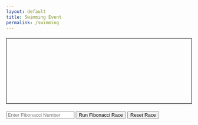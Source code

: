 ```yaml
---
layout: default
title: Swimming Event
permalink: /swimming
---
```


<!DOCTYPE html>
<html lang="en">
<head>
  <meta charset="UTF-8">
  <meta name="viewport" content="width=device-width, initial-scale=1.0">
  <style>
    canvas {
      border: 1px solid #000;
      display: block;
      margin: 20px auto;
    }
  </style>
  <title>Olympic Race Simulation</title>
</head>
<body>

<canvas id="raceCanvas" width="800" height="280"></canvas>
<input type="number" id="fibNumber" placeholder="Enter Fibonacci Number">
<button onclick="runFibonacciRace()">Run Fibonacci Race</button>
<button onclick="resetRace()">Reset Race</button>

<div id="stats"></div>

<script>
  const canvas = document.getElementById('raceCanvas');
  const ctx = canvas.getContext('2d');

  // Runner objects with different speeds
  const runners = [
    { name: 'For Loop', speed: 0, color: 'red', position: 0, lane: 1, done: false },
    { name: 'Recursion', speed: 0, color: 'blue', position: 0, lane: 2, done: false },
    { name: 'While Loop', speed: 0, color: 'green', position: 0, lane: 3, done: false },
    { name: 'Dynamic Programming', speed: 0, color: 'yellow', position: 0, lane: 4, done: false }
  ];

  // Define stats element
  const statsElement = document.getElementById('stats');

  // Background image
  const backgroundImage = new Image();
  backgroundImage.src = 'https://github.com/Code-Demons/miniproject/assets/40652645/33f16454-fa1a-4e86-ab14-fb253ee790cc';

  function drawBackground() {
    ctx.drawImage(backgroundImage, -60, 0, canvas.width + 120, canvas.height);
  }

  function drawRunner(runner) {
    ctx.fillStyle = runner.color;
    ctx.fillRect(runner.position, 35 * runner.lane + 5, 20, 20);
  }

  function updateStats() {
    let statsHTML = '<h3>Runner Stats</h3>';
    for (const runner of runners) {
      statsHTML += `<p>${runner.name} Speed: ${runner.speed}</p>`;
    }
    statsElement.innerHTML = statsHTML;
  }

  function update() {
    ctx.clearRect(0, 0, canvas.width, canvas.height);
    drawBackground();

    for (const runner of runners) {
      if (!runner.done) {
        runner.position += runner.speed / 3;
      }
      if (runner.position >= canvas.width - 20) {
        runner.done = true;
      }
      drawRunner(runner);
    }
    requestAnimationFrame(update);
    updateStats();
  }

  async function runFibonacciRace() {
    const fibNumber = document.getElementById('fibNumber').value;
    if (!fibNumber) {
      alert('Please enter a Fibonacci number');
      return;
    }

    // Reset the race
    resetRace();

    // Define your backend endpoints
  const endpoints = [
    `http://localhost:8085/fibonacci/forloop/${fibNumber}`,
    `http://localhost:8085/fibonacci/recursion/${fibNumber}`,
    `http://localhost:8085/fibonacci/whileloop/${fibNumber}`,
    `http://localhost:8085/fibonacci/dynamic/${fibNumber}`
  ];

    // Fetch data from each endpoint and update the runners
    for (let i = 0; i < runners.length; i++) {
      const startTime = performance.now();
      const response = await fetch(endpoints[i]);
      const endTime = performance.now();
      const timeTaken = endTime - startTime;

      // Update runner speed based on time taken
      runners[i].speed = calculateSpeed(timeTaken);
    }

    // Start the race
    startRace();
  }

  function calculateSpeed(timeTaken) {
    // Convert time taken to a suitable speed for the animation
    // Smaller time should result in higher speed
    return Math.max(1, 1000 / timeTaken);
  }

  function startRace() {
    for (const runner of runners) {
      runner.done = false;
      runner.position = 0;
    }
    update();
  }

  function resetRace() {
    for (const runner of runners) {
      runner.position = 0;
      runner.done = false;
    }
    cancelAnimationFrame(update);
    // Clear the canvas after resetting
    ctx.clearRect(0, 0, canvas.width, canvas.height);
    drawBackground();
    updateStats();
  }

  // Initialize stats
  updateStats();
</script>

</body>
</html>

